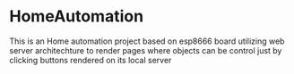# HomeAutomation
This is an Home automation project based on esp8666 board utilizing web server architechture to render pages where objects can be control just by clicking buttons rendered
on its local server
